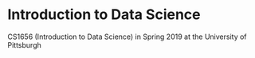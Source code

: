 # Introduction to Data Science
CS1656 (Introduction to Data Science) in Spring 2019 at the University of Pittsburgh
